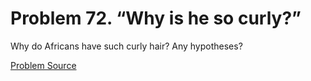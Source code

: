 # Problem 72. “Why is he so curly?”

Why do Africans have such curly hair? Any hypotheses?

[Problem Source](https://www.trizland.ru/tasks/1271/)